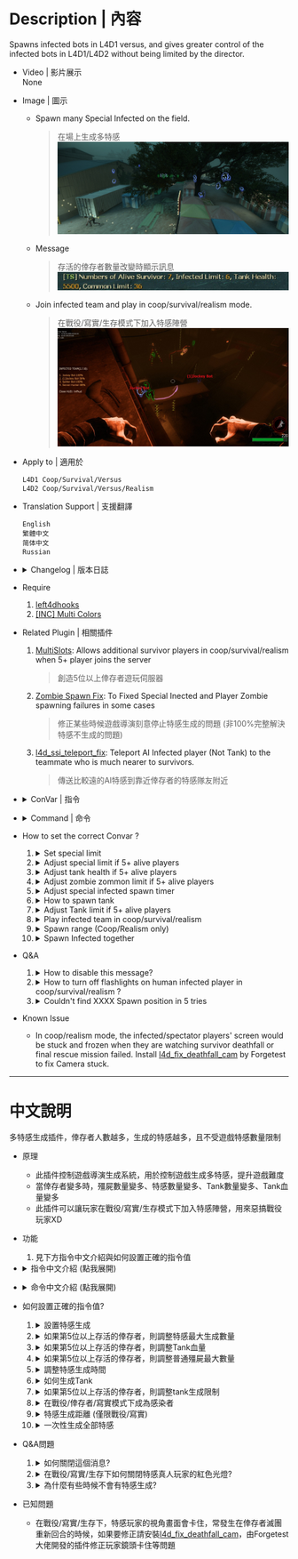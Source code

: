 # Description | 內容
Spawns infected bots in L4D1 versus, and gives greater control of the infected bots in L4D1/L4D2 without being limited by the director.

* Video | 影片展示
<br>None

* Image | 圖示
	* Spawn many Special Infected on the field.
		> 在場上生成多特感
		<br/>![l4dinfectedbots_1](image/l4dinfectedbots_1.jpg)
	* Message
		> 存活的倖存者數量改變時顯示訊息
		<br/>![l4dinfectedbots_2](image/l4dinfectedbots_2.jpg)
	* Join infected team and play in coop/survival/realism mode.
		> 在戰役/寫實/生存模式下加入特感陣營
		<br/>![l4dinfectedbots_3](image/l4dinfectedbots_3.jpg)

* Apply to | 適用於
	```
	L4D1 Coop/Survival/Versus
	L4D2 Coop/Survival/Versus/Realism
	```

* Translation Support | 支援翻譯
	```
	English
	繁體中文
	简体中文
	Russian
	```

* <details><summary>Changelog | 版本日誌</summary>

	```php
	//mi123645 @ 2009-2011
	//HarryPotter @ 2019-2023
	```
	* v2.7.8 (2023-2-20)
		* [AlliedModder Post](https://forums.alliedmods.net/showpost.php?p=2699220&postcount=1369)
		* ProdigySim's method for indirectly getting signatures added, created the whole code for indirectly getting signatures so the plugin can now withstand most updates to L4D2! (Thanks to [Shadowysn](https://forums.alliedmods.net/showthread.php?t=320849) and [ProdigySim](https://github.com/ProdigySim/DirectInfectedSpawn)
		* L4D1 Signature update. Credit to [Psykotikism](https://github.com/Psykotikism/L4D1-2_Signatures).
		* Remake Code
		* Add translation support.
		* Update L4D2 "The Last Stand" gamedata, credit to [Lux](https://forums.alliedmods.net/showthread.php?p=2714236), [Shadowysn](https://forums.alliedmods.net/showthread.php?t=320849) and [Machine](https://forums.alliedmods.net/member.php?u=74752)
		* Spawn infected without being limited by the director.
		* Join infected team in coop/survival/realism mode.
		* Light up SI ladders in coop/realism/survival. mode for human infected players. (l4d2 only, didn't work if you host a listen server)
		* Add convars to turn off this plugin.
		* Fixed Hunter Tank Bug in l4d1 coop mode when tank is playable.
		* If you want to fix Camera stuck in coop/versus/realism, install [this plugin by Forgetest](https://github.com/Target5150/MoYu_Server_Stupid_Plugins/tree/master/The%20Last%20Stand/l4d_fix_deathfall_cam)
		* Fixed Music Bugs when switching to infected team in coop/realism/survival.

	* v1.0.0
		* [Original Plugin By mi123645](https://forums.alliedmods.net/showthread.php?t=99746)
</details>

* Require
	1. [left4dhooks](https://forums.alliedmods.net/showthread.php?t=321696)
	2. [[INC] Multi Colors](https://github.com/fbef0102/L4D1_2-Plugins/releases/tag/Multi-Colors)

* Related Plugin | 相關插件
	1. [MultiSlots](https://github.com/fbef0102/L4D1_2-Plugins/tree/master/l4dmultislots): Allows additional survivor players in coop/survival/realism when 5+ player joins the server
		> 創造5位以上倖存者遊玩伺服器
	2. [Zombie Spawn Fix](https://forums.alliedmods.net/showthread.php?t=333351): To Fixed Special Inected and Player Zombie spawning failures in some cases
		> 修正某些時候遊戲導演刻意停止特感生成的問題 (非100%完整解決特感不生成的問題)
	3. [l4d_ssi_teleport_fix](https://github.com/fbef0102/Game-Private_Plugin/tree/main/Plugin_%E6%8F%92%E4%BB%B6/Special_Infected_%E7%89%B9%E6%84%9F/l4d_ssi_teleport_fix): Teleport AI Infected player (Not Tank) to the teammate who is much nearer to survivors.
		> 傳送比較遠的AI特感到靠近倖存者的特感隊友附近

* <details><summary>ConVar | 指令</summary>

	* cfg/sourcemod/l4dinfectedbots.cfg
		```php
		// If server has more than 4+ alive players, increase the certain value to 'l4d_infectedbots_default_commonlimit' each 'l4d_infectedbots_add_commonlimit_scale' players joins
		l4d_infectedbots_add_commonlimit "2"

		// If server has more than 4+ alive players, zombie common limit = 'default_commonlimit' + [(alive players - 4) ÷ 'add_commonlimit_scale' × 'add_commonlimit'].
		l4d_infectedbots_add_commonlimit_scale "1"

		// If server has more than 4+ alive players, increase the certain value to 'l4d_infectedbots_max_specials' each 'l4d_infectedbots_add_specials_scale' players joins
		l4d_infectedbots_add_specials "2"

		// If server has more than 4+ alive players, how many special infected = 'max_specials' + [(alive players - 4) ÷ 'add_specials_scale' × 'add_specials'].
		l4d_infectedbots_add_specials_scale "2"

		// If server has more than 4+ alive players, increase the certain value to 'l4d_infectedbots_default_tankhealth' each 'l4d_infectedbots_add_tankhealth_scale' players joins
		l4d_infectedbots_add_tankhealth "500"

		// If server has more than 4+ alive players, how many Tank Health = 'default_tankhealth' + [(alive players - 4) ÷ 'add_tankhealth_scale' × 'add_tankhealth'].
		l4d_infectedbots_add_tankhealth_scale "1"

		// If server has more than 4+ alive players, increase the certain value to 'l4d_infectedbots_tank_limit' each 'l4d_infectedbots_add_tanklimit_scale' players joins
		l4d_infectedbots_add_tanklimit "1"

		// If server has more than 4+ alive players, how many tanks on the field = 'tank_limit' + [(alive players - 4) ÷ 'add_tanklimit_scale' × 'add_tanklimit'].
		l4d_infectedbots_add_tanklimit_scale "3"

		// If 1, adjust and overrides zombie common limit by this plugin.
		l4d_infectedbots_adjust_commonlimit_enable "1"

		// Reduce certain value to maximum spawn timer based per alive player
		l4d_infectedbots_adjust_reduced_spawn_times_on_player "1"

		// If 1, The plugin will adjust spawn timers depending on the gamemode
		l4d_infectedbots_adjust_spawn_times "1"

		// If 1, adjust and overrides tank health by this plugin.
		l4d_infectedbots_adjust_tankhealth_enable "1"

		// 0=Plugin off, 1=Plugin on.
		l4d_infectedbots_allow "1"

		// If 1, announce current plugin status when the number of alive survivors changes.
		l4d_infectedbots_announcement_enable "1"

		// Sets the limit for boomers spawned by the plugin
		l4d_infectedbots_boomer_limit "2"

		// Sets the limit for chargers spawned by the plugin
		l4d_infectedbots_charger_limit "2"

		// If 1, players can join the infected team in coop/survival/realism (!ji in chat to join infected, !js to join survivors)
		l4d_infectedbots_coop_versus "1"

		// If 1, clients will be announced to on how to join the infected team
		l4d_infectedbots_coop_versus_announce "1"

		// If 1, human infected player will spawn as ghost state in coop/survival/realism.
		l4d_infectedbots_coop_versus_human_ghost_enable "1"

		// If 1, attaches red flash light to human infected player in coop/survival/realism. (Make it clear which infected bot is controlled by player)
		l4d_infectedbots_coop_versus_human_light "1"

		// Sets the limit for the amount of humans that can join the infected team in coop/survival/realism
		l4d_infectedbots_coop_versus_human_limit "2"

		//  Players with these flags have access to join infected team in coop/survival/realism. (Empty = Everyone, -1: Nobody)
		l4d_infectedbots_coop_versus_join_access "z"

		// If 1, tank will always be controlled by human player in coop/survival/realism.
		l4d_infectedbots_coop_versus_tank_playable "0"

		// If 1, bots will only spawn when all other bot spawn timers are at zero.
		l4d_infectedbots_coordination "0"

		// Sets Default zombie common limit.
		l4d_infectedbots_default_commonlimit "30"

		// Sets Default Health for Tank, Tank hp is affected by gamemode and difficulty (Example, Set Tank health 4000hp, but in Easy: 3000, Normal: 4000, Versus: 6000, Advanced/Expert: 8000)
		l4d_infectedbots_default_tankhealth "4000"

		// Sets the limit for hunters spawned by the plugin
		l4d_infectedbots_hunter_limit "2"

		// Toggle whether Infected HUD announces itself to clients.
		l4d_infectedbots_infhud_announce "1"

		// Toggle whether Infected HUD is active or not.
		l4d_infectedbots_infhud_enable "1"

		// The spawn timer in seconds used when infected bots are spawned for the first time in a map
		l4d_infectedbots_initial_spawn_timer "10"

		// Sets the limit for jockeys spawned by the plugin
		l4d_infectedbots_jockey_limit "2"

		// Amount of seconds before a special infected bot is kicked
		l4d_infectedbots_lifespan "30"

		// Defines how many special infected can be on the map on all gamemodes(does not count witch on all gamemodes, count tank in all gamemode)
		l4d_infectedbots_max_specials "2"

		// Turn on the plugin in these game modes, separate by commas (no spaces). (Empty = all).
		l4d_infectedbots_modes ""

		// Turn off the plugin in these game modes, separate by commas (no spaces). (Empty = none).
		l4d_infectedbots_modes_off ""

		// Turn on the plugin in these game modes. 0=All, 1=Coop/Realism, 2=Survival, 4=Versus, 8=Scavenge. Add numbers together.
		l4d_infectedbots_modes_tog "0"

		// If 1, spawn special infected before survivors leave starting safe room area.
		l4d_infectedbots_safe_spawn "0"

		// Disable sm_zs in these gamemode (0: None, 1: coop/realism, 2: versus/scavenge, 4: survival, add numbers together)
		l4d_infectedbots_sm_zs_disable_gamemode "6"

		// Sets the limit for smokers spawned by the plugin
		l4d_infectedbots_smoker_limit "2"

		// If 1, infected bots can spawn on the same game frame (careful, this could cause sever laggy)
		l4d_infectedbots_spawn_on_same_frame "0"

		// The minimum of spawn range for infected. (default: 550, coop/realism only)
		// This cvar will also affect common zombie spawn range and ghost infected player spawn range
		l4d_infectedbots_spawn_range_min "350"

		// Sets the max spawn time for special infected spawned by the plugin in seconds.
		l4d_infectedbots_spawn_time_max "60"

		// Sets the minimum spawn time for special infected spawned by the plugin in seconds.
		l4d_infectedbots_spawn_time_min "40"

		// Where to spawn infected? 0=Near the first ahead survivor. 1=Near the random survivor
		l4d_infectedbots_spawn_where_method "0"

		// If 1, Plugin will disable spawning infected bot when a tank is on the field.
		l4d_infectedbots_spawns_disabled_tank "0"

		// Sets the limit for spitters spawned by the plugin
		l4d_infectedbots_spitter_limit "2"

		// Sets the limit for tanks spawned by the plugin (does not affect director tanks)
		l4d_infectedbots_tank_limit "1"

		// If 1, still spawn tank in final stage rescue (does not affect director tanks)
		l4d_infectedbots_tank_spawn_final "1"

		// When each time spawn S.I., how much percent of chance to spawn tank
		l4d_infectedbots_tank_spawn_probability "5"

		// If 1, The plugin will force all players to the infected side against the survivor AI for every round and map in versus/scavenge
		l4d_infectedbots_versus_coop "0"

		// Amount of seconds before a witch is kicked. (only remove witches spawned by this plugin)
		l4d_infectedbots_witch_lifespan "200"

		// Sets the limit for witches spawned by the plugin (does not affect director witches)
		l4d_infectedbots_witch_max_limit "6"

		// If 1, still spawn witch in final stage rescue
		l4d_infectedbots_witch_spawn_final "0"

		// Sets the max spawn time for witch spawned by the plugin in seconds.
		l4d_infectedbots_witch_spawn_time_max "120.0"

		// Sets the mix spawn time for witch spawned by the plugin in seconds.
		l4d_infectedbots_witch_spawn_time_min "90.0"
		```
</details>

* <details><summary>Command | 命令</summary>
	
	* **(Coop/Realism/Survival only) Join Infected**
		```php
		sm_ji
		```

	* **(Coop/Realism/Survival only) Join Survivors**
		```php
		sm_js
		```

	* **(Infected only) Toggle HUD on/off for themselves**
		```php
		sm_infhud
		```

	* **(Infected only) suicide infected player himself (If infected get stuck or something)**
		```php
		sm_zs
		```

	* **Control special zombies spawn timer (Adm Required: ADMFLAG_SLAY)**
		```php
		sm_timer
		```

	* **Control max special zombies limit (Adm Required: ADMFLAG_SLAY)**
		```php
		sm_zlimit
		```
</details>

* How to set the correct Convar ?
	1. <details><summary>Set special limit</summary>

		```php
		l4d_infectedbots_charger_limit
		l4d_infectedbots_boomer_limit 
		l4d_infectedbots_hunter_limit
		l4d_infectedbots_jockey_limit
		l4d_infectedbots_smoker_limit
		l4d_infectedbots_spitter_limit
		l4d_infectedbots_tank_limit
		```

		These 7 values combined together must equal or exceed ```l4d_infectedbots_max_specials```
		* For example
			```php
			// Good
			l4d_infectedbots_charger_limit 1
			l4d_infectedbots_boomer_limit 1
			l4d_infectedbots_hunter_limit 1
			l4d_infectedbots_jockey_limit 1
			l4d_infectedbots_smoker_limit 1
			l4d_infectedbots_spitter_limit 1
			l4d_infectedbots_tank_limit  0
			l4d_infectedbots_max_specials 6 
			```

			```php
			// Also Good
			l4d_infectedbots_charger_limit 1
			l4d_infectedbots_boomer_limit 2
			l4d_infectedbots_hunter_limit 3
			l4d_infectedbots_jockey_limit 2
			l4d_infectedbots_smoker_limit 2
			l4d_infectedbots_spitter_limit 2
			l4d_infectedbots_tank_limit  1
			l4d_infectedbots_max_specials 10 
			```

			```php
			// Bad
			l4d_infectedbots_charger_limit 0
			l4d_infectedbots_boomer_limit 1
			l4d_infectedbots_hunter_limit 2
			l4d_infectedbots_jockey_limit 0
			l4d_infectedbots_smoker_limit 1
			l4d_infectedbots_spitter_limit 0
			l4d_infectedbots_tank_limit  0
			l4d_infectedbots_max_specials 9 
			```

		> __Note__ Note that it does not counts witch in all gamemode, but it counts tank in all gamemode.
	</details>

	2. <details><summary>Adjust special limit if 5+ alive players</summary>

		* This means that if server has 5+ alive survivors, each 3 players join, max specials limit plus 2.
		<br/>So if there are 10 **ALIVE** survivors, specials limit: 4+2+2 = 8
			```php
			l4d_infectedbots_max_specials "4"
			l4d_infectedbots_add_specials "2"
			l4d_infectedbots_add_specials_scale "3"
			```

		* If you don't want to adjust specials limit, set
			```php
			l4d_infectedbots_add_specials "0"
			```
	</details>

	3. <details><summary>Adjust tank health if 5+ alive players</summary>

		* This means that if server has 5+ alive survivors, each 3 players join, tank health increase 1200hp.
		<br/>So if there are 10 **ALIVE** survivors, tank health: 4000+1200+1200 = 6400hp
			```php
			l4d_infectedbots_adjust_tankhealth_enable "1"
			l4d_infectedbots_default_tankhealth "4000"
			l4d_infectedbots_add_tankhealth "1200"
			l4d_infectedbots_add_tankhealth_scale "3"
			```

		* To close this feature, do not want to overrides tank HP by this plugin, set 
			```php
			l4d_infectedbots_adjust_tankhealth_enable "0"
			```
	</details>

	4. <details><summary>Adjust zombie zommon limit if 5+ alive players</summary>

		* This means that if server has 5+ alive survivors, each 1 players join, zommon limit increase 2.
		<br/>So if there are 10 **ALIVE** survivors, common limit: 30+2+2+2+2+2+2 = 42
			```php
			l4d_infectedbots_adjust_commonlimit_enable "1"
			l4d_infectedbots_default_commonlimit "30"
			l4d_infectedbots_add_commonlimit_scale "1"
			l4d_infectedbots_add_commonlimit "2"
			```

		* To close this feature, do not want to overrides zombie common limit by this plugin, set
			```php
			l4d_infectedbots_adjust_commonlimit_enable "0"
			```
	</details>

	5. <details><summary>Adjust special infected spawn timer</summary>

		* Reduce certain value to spawn timer based per alive player.
		<br/>If there are 5 **ALIVE** survivors in game, special infected spawn timer [max: 60-(5*2) = 50, min: 30-(5*2) = 20]
			```php
			l4d_infectedbots_spawn_time_max "60"
			l4d_infectedbots_spawn_time_min "30"
			l4d_infectedbots_adjust_spawn_times "1"
			l4d_infectedbots_adjust_reduced_spawn_times_on_player "2"
			```

		* To close this feature, do not want to overrides zombie common limit by this plugin, set
			```php
			l4d_infectedbots_adjust_spawn_times "0"
			```
	</details>

	6. <details><summary>How to spawn tank</summary>

		* This means that each time 5% chance to spawn tank instead of infected bot. 
		<br/>Note that if tank limit is reached or is 0, still don't spawn tank (does not affect director tanks)
			```php
			l4d_infectedbots_tank_limit "2"
			l4d_infectedbots_tank_spawn_probability "5"
			```

		* Do not Spawn tank in final stage rescue (does not affect director tanks)
			```php
			l4d_infectedbots_tank_spawn_final "0"
			```
	</details>

	7. <details><summary>Adjust Tank limit if 5+ alive players</summary>

		* This means that if server has 5+ alive survivors, each 5 players join, Tank limit plus 1
		<br/>So if there are 10 alive survivors, tank limit: 2+1 = 3 (Does not affect director tanks)
			```php
			l4d_infectedbots_tank_limit "2"
			l4d_infectedbots_add_tanklimit "1"
			l4d_infectedbots_add_tanklimit_scale "5"
			```

		* If you don't want to adjust tank limit, set
			```php
			l4d_infectedbots_add_tanklimit "0"
			```
	</details>

	8. <details><summary>Play infected team in coop/survival/realism</summary>

		* Only players with "z" access can join the infected team, and there are only 2 infected team slots for real player
			```php
			l4d_infectedbots_coop_versus "1"
			l4d_infectedbots_coop_versus_join_access "z"
			l4d_infectedbots_coop_versus_human_limit "2"
			```

		* If you want everyone can join infected, then set
			```php
			l4d_infectedbots_coop_versus_join_access ""
			```

		* Human infected player will spawn as ghost state in coop/survival/realism.
			```php
			l4d_infectedbots_coop_versus_human_ghost_enable "1" 
			```	

		* AI Tank always be playable by real infected player.
			```php
			l4d_infectedbots_coop_versus_tank_playable "1" 
			```	
	</details>

	9. <details><summary>Spawn range (Coop/Realism only)</summary>

		* Must be careful to adjust, these convars will also affect common zombie spawn range and human ghost infected spawn range.
			```php
			l4d_infectedbots_spawn_range_min "350"
			```

		* Make infected player spawn near very close by survivors for better gaming experience
			```php
			l4d_infectedbots_spawn_range_min "0" 
			```
	</details>

	10. <details><summary>Spawn Infected together</summary>

		* Bots will only spawn when all other bot spawn timers are at zero, and then spawn together.
			```php
			l4d_infectedbots_coordination "1" 
			```

		* Plugin will disable spawning infected bot when a tank is on the field.
			```php
			l4d_infectedbots_spawns_disabled_tank "1" 
			```
	</details>

* Q&A
	1. <details><summary>How to disable this message?</summary>

		![l4dinfectedbots_2](image/l4dinfectedbots_2.jpg)
		```php
		l4d_infectedbots_announcement_enable "0" 
		```
	</details>

	2. <details><summary>How to turn off flashlights on human infected player in coop/survival/realism ?</summary>

		![image](https://user-images.githubusercontent.com/12229810/209463883-ecf76a44-0da1-4044-81d4-68933d1c09d6.png)
		```php
		l4d_infectedbots_coop_versus_human_light "0" 
		```
	</details>

	3. <details><summary>Couldn't find XXXX Spawn position in 5 tries</summary>

		Special Infected can't spawn sometimes, and server console spamming message
		<br/><img width="406" alt="image" src="https://user-images.githubusercontent.com/12229810/209465301-a816bd24-44d7-4e48-93ac-872857115631.png">
		* Reason: It means that the game can not find a position to spawn speical infected, usually happen when director stops spawning speical infected (C1m4 before evelator) or NAV problem (can't find any valid nav area to spawn infected near survivors)

		* I can't do anything about the nav pathfinding, only Valve or map authors can handle nav problem.
		* Recommand to install [Zombie Spawn Fix](https://forums.alliedmods.net/showthread.php?t=333351)
	</details>

* Known Issue
	* In coop/realism mode, the infected/spectator players' screen would be stuck and frozen when they are watching survivor deathfall or final rescue mission failed. Install [l4d_fix_deathfall_cam](https://github.com/Target5150/MoYu_Server_Stupid_Plugins/tree/master/The%20Last%20Stand/l4d_fix_deathfall_cam) by Forgetest to fix Camera stuck.

- - - -
# 中文說明
多特感生成插件，倖存者人數越多，生成的特感越多，且不受遊戲特感數量限制

* 原理
	* 此插件控制遊戲導演生成系統，用於控制遊戲生成多特感，提升遊戲難度
	* 當倖存者變多時，殭屍數量變多、特感數量變多、Tank數量變多、Tank血量變多
	* 此插件可以讓玩家在戰役/寫實/生存模式下加入特感陣營，用來惡搞戰役玩家XD

* 功能
	1. 見下方指令中文介紹與如何設置正確的指令值

* <details><summary>指令中文介紹 (點我展開)</summary>

	* cfg/sourcemod/l4dmultislots.cfg
		```php
		// 存活的倖存者數量超過4個時，每加入一個'l4d_infectedbots_default_commonlimit'的玩家，就增加一定的值到'l4d_infectedbots_add_commonlimit_scale'
		l4d_infectedbots_add_commonlimit "2"

		// 存活的倖存者數量超過4個時, 最大普通殭屍數量上限 = default_commonlimit + [(存活的倖存者數量-4) ÷ 'add_commonlimit_scale'] × 'add_commonlimit'
		l4d_infectedbots_add_commonlimit_scale "1"

		// 存活的倖存者數量超過4個時，每加入一個'l4d_infectedbots_max_specials'的玩家，就增加一定的值到'l4d_infectedbots_add_specials_scale'
		l4d_infectedbots_add_specials "2"

		// 存活的倖存者數量超過4個時，最大特感數量上限 = max_specials + [(存活的倖存者數量-4) ÷ 'add_specials_scale'] × 'add_specials'
		l4d_infectedbots_add_specials_scale "2"

		// 存活的倖存者數量超過4個時，每加入一個'l4d_infectedbots_default_tankhealth'的玩家，就增加一定的數值到'l4d_infectedbots_add_tankhealth_scale'
		l4d_infectedbots_add_tankhealth "500"

		// 存活的倖存者數量超過4個時，Tank血量上限 = max_specials + [(存活的倖存者數量-4) ÷ 'add_specials_scale'] × 'add_specials']
		l4d_infectedbots_add_tankhealth_scale "1"

		// 存活的倖存者數量超過4個時，每加入一個'l4d_infectedbots_tank_limit'的玩家，就增加一定的值給'l4d_infectedbots_add_tanklimit_scale'
		l4d_infectedbots_add_tanklimit "1"

		// 存活的倖存者數量超過4個時，Tank數量上限 = tank_limit + [(存活的倖存者數量-4) ÷ 'add_tanklimit_scale'] × 'add_tanklimit'
		l4d_infectedbots_add_tanklimit_scale "3"

		// 如果爲1，則啓用根據存活的倖存者數量調整殭屍數量
		l4d_infectedbots_adjust_commonlimit_enable "1"

		// 每增加一位倖存者，則減少(存活的倖存者數量-l4d_infectedbots_adjust_reduced_spawn_times_on_player)復活時間（初始4位倖存者也算在內）
		l4d_infectedbots_adjust_reduced_spawn_times_on_player "1"

		// 如果爲1，則根據倖存者數量調整特感復活時間
		l4d_infectedbots_adjust_spawn_times "1"

		// 如果爲1，則根據倖存者數量修改Tank血量上限
		l4d_infectedbots_adjust_tankhealth_enable "1"

		// 0=關閉插件, 1=開啓插件
		l4d_infectedbots_allow "1"

		// 如果爲1，則當存活的倖存者數量發生變化時宣布插件狀態
		l4d_infectedbots_announcement_enable "1"

		// 插件可生成boomer的最大數量
		l4d_infectedbots_boomer_limit "2"

		// 插件可生成charger的最大數量
		l4d_infectedbots_charger_limit "2"

		// 如果爲1，則玩家可以在戰役/寫實/生存模式中加入感染者(!ji加入感染者 !js加入倖存者)"
		l4d_infectedbots_coop_versus "1"

		// 如果爲1，則通知玩家如何加入到倖存者和感染者
		l4d_infectedbots_coop_versus_announce "1"

		// 如果爲1，則在戰役/寫實/生存模式中，感染者玩家將以靈魂狀態復活
		l4d_infectedbots_coop_versus_human_ghost_enable "1"

		// 如果爲1，則感染者玩家將發出紅色的光
		l4d_infectedbots_coop_versus_human_light "1"

		// 在戰役/倖存者/清道夫中設置通過插件加入到感染者的玩家數量
		l4d_infectedbots_coop_versus_human_limit "2"

		// 有什麽權限的玩家在戰役/寫實/生存模式中可以加入到感染者 (無內容 = 所有人, -1: 無法加入)
		l4d_infectedbots_coop_versus_join_access "z"

		// 如果爲1，玩家可以在戰役/寫實/生存模式中接管Tank
		l4d_infectedbots_coop_versus_tank_playable "0"

		// 如果爲1，則感染者需要等待其他感染者准備好才能一起被插件生成攻擊倖存者
		l4d_infectedbots_coordination "0"

		// 當倖存者數量不超過5人的殭屍數量
		l4d_infectedbots_default_commonlimit "30"

		// 設置Tank默認血量上限, Tank血量上限受到遊戲難度或模式影響 （若Tank血量上限設置爲4000，則簡單難度3000血，普通難度4000血，對抗類型模式6000血，高級/專家難度血量8000血）
		l4d_infectedbots_default_tankhealth "4000"

		// 插件可生成hunter的最大數量
		l4d_infectedbots_hunter_limit "2"

		// 是否提示感染者玩家如何開啓HUD
		l4d_infectedbots_infhud_announce "1"

		// 感染者玩家是否開啓HUD
		l4d_infectedbots_infhud_enable "1"

		// 在地圖第一關離開安全區後多長時間開始刷特
		l4d_infectedbots_initial_spawn_timer "10"

		// 插件可生成jockey的最大數量
		l4d_infectedbots_jockey_limit "2"

		// AI特感生成多少秒後踢出（AI防卡）
		l4d_infectedbots_lifespan "30"

		// 當倖存者數量低于4個及以下時可生成的最大特感數量（必須讓7個特感數量{不包括witch}上限的值加起來超過這個值
		l4d_infectedbots_max_specials "2"

		// 在這些模式中啓用插件，逗號隔開不需要空格（全空=全模式啓用插件）
		l4d_infectedbots_modes ""

		// 在這些模式中關閉插件，逗號隔開不需要空格（全空=無）
		l4d_infectedbots_modes_off ""

		// 在這些模式中啓用插件. 0=全模式, 1=戰役/寫實, 2=倖存者, 4=對抗, 8=清道夫 多個模式的數字加到一起
		l4d_infectedbots_modes_tog "0"

		// 如果爲1，即使倖存者尚未離開安全區域，遊戲依然能生成特感
		l4d_infectedbots_safe_spawn "0"

		// 在哪些遊戲模式中禁止感染者玩家使用sm_zs (0: 無, 1: 戰役/寫實, 2: 對抗/清道夫, 4: 倖存者, 多個模式添加數字輸出)
		l4d_infectedbots_sm_zs_disable_gamemode "6"

		// 插件可生成smoker的最大數量
		l4d_infectedbots_smoker_limit "2"

		// 允許特感在同一個時間點復活沒有誤差 (小心啟動，會影響伺服器卡頓)
		l4d_infectedbots_spawn_on_same_frame 0

		// 特感生成的最小距離 (默認: 550, 僅戰役/寫實)
		// 這個cvar也會影響普通殭屍的生成範圍和靈魂狀態下感染者玩家的復活距離
		l4d_infectedbots_spawn_range_min "350"

		// 設置插件生成的特感最大時間(秒)
		l4d_infectedbots_spawn_time_max "60"

		// 設置插件生成的特感最小時間(秒)
		l4d_infectedbots_spawn_time_min "40"

		// 從哪裡尋找位置復活特感? (0=最前方倖存者附近, 1=隨機的倖存者附近)
		l4d_infectedbots_spawn_where_method "0"

		// 如果爲1，則當Tank存活時禁止特感復活
		l4d_infectedbots_spawns_disabled_tank "0"

		// 插件可生成spitter的最大數量
		l4d_infectedbots_spitter_limit "2"

		// 插件可生成tank的最大數量 （不影響劇情tank）
		l4d_infectedbots_tank_limit "1"

		// 如果爲1，則最後一關救援中插件不會生成Tank（不影響劇情生成的Tank）
		l4d_infectedbots_tank_spawn_final "1"

		// 每次生成一個特感的時候多少概率會變成tank
		l4d_infectedbots_tank_spawn_probability "5"

		// 如果爲1，則在對抗/清道夫模式中，強迫所有玩家加入到感染者
		l4d_infectedbots_versus_coop "0"

		// witch生成多少秒才會踢出（不影響劇情生成的witch）
		l4d_infectedbots_witch_lifespan "200"

		// 插件可生成witch的最大數量 （不影響劇情生成的witch）
		l4d_infectedbots_witch_max_limit "6"

		// 如果爲1，則救援開始時會生成witch
		l4d_infectedbots_witch_spawn_final "0"

		// 插件生成witch的最大時間(秒)
		l4d_infectedbots_witch_spawn_time_max "120.0"

		// 插件生成witch的最小時間(秒)
		l4d_infectedbots_witch_spawn_time_min "90.0"
		```
</details>

* <details><summary>命令中文介紹 (點我展開)</summary>
	
	* **(僅限戰役/寫實/倖存者) 加入到感染者陣營**
		```php
		sm_ji
		```

	* **(僅限戰役/寫實/倖存者) 加入到倖存者陣營**
		```php
		sm_js
		```

	* **(僅限感染者玩家) 開關感染者HUD**
		```php
		sm_infhud
		```

	* **(僅限感染者玩家) 感染者玩家自殺 (讓感染者卡住時可以死亡)**
		```php
		sm_zs
		```

	* **設置特感的生成時間 (權限: ADMFLAG_SLAY)**
		```php
		sm_timer
		```

	* **設置場上特感的數量上限 (權限: ADMFLAG_SLAY)**
		```php
		sm_zlimit
		```
</details>

* 如何設置正確的指令值?
	1. <details><summary>設置特感生成</summary>

		```php
		l4d_infectedbots_charger_limit
		l4d_infectedbots_boomer_limit 
		l4d_infectedbots_hunter_limit
		l4d_infectedbots_jockey_limit
		l4d_infectedbots_smoker_limit
		l4d_infectedbots_spitter_limit
		l4d_infectedbots_tank_limit
		```

		這7個cvar值加在一起必須等於或超過 ```l4d_infectedbots_max_specials```
		* For example
			```php
			// 好的
			l4d_infectedbots_charger_limit 1
			l4d_infectedbots_boomer_limit 1
			l4d_infectedbots_hunter_limit 1
			l4d_infectedbots_jockey_limit 1
			l4d_infectedbots_smoker_limit 1
			l4d_infectedbots_spitter_limit 1
			l4d_infectedbots_tank_limit  0
			l4d_infectedbots_max_specials 6 
			```

			```php
			// 好的
			l4d_infectedbots_charger_limit 1
			l4d_infectedbots_boomer_limit 2
			l4d_infectedbots_hunter_limit 3
			l4d_infectedbots_jockey_limit 2
			l4d_infectedbots_smoker_limit 2
			l4d_infectedbots_spitter_limit 2
			l4d_infectedbots_tank_limit  1
			l4d_infectedbots_max_specials 10 
			```

			```php
			// 爛，沒設置好
			l4d_infectedbots_charger_limit 0
			l4d_infectedbots_boomer_limit 1
			l4d_infectedbots_hunter_limit 2
			l4d_infectedbots_jockey_limit 0
			l4d_infectedbots_smoker_limit 1
			l4d_infectedbots_spitter_limit 0
			l4d_infectedbots_tank_limit  0
			l4d_infectedbots_max_specials 9 
			```

		> __Note__ 請注意，插件在所有遊戲模式中都不會計算witch的數量，但在所有遊戲模式中都會計算tank的數量
	</details>

	2. <details><summary>如果第5位以上存活的倖存者，則調整特感最大生成數量</summary>

		* 例如: 如果第5位以上存活的倖存者，每3個玩家加入，最大的特殊限制加2
		<br/>因此，如果有10個存活的倖存者，則特感最大生成數量爲：4+2+2=8
			```php
			l4d_infectedbots_max_specials "4"
			l4d_infectedbots_add_specials "2"
			l4d_infectedbots_add_specials_scale "3"
			```

		* 如果不想改變特感生成數量，可以設置
			```php
			l4d_infectedbots_add_specials "0"
			```
	</details>

	3. <details><summary>如果第5位以上存活的倖存者，則調整Tank血量</summary>

		* 例如: 有第5位以上存活的倖存者，每3個玩家加入，Tank的血量就會增加1200
		<br/>因此，如果有10個存活的倖存者，Tank血量爲：4000+1200+1200=6400hp
			```php
			l4d_infectedbots_adjust_tankhealth_enable "1"
			l4d_infectedbots_default_tankhealth "4000"
			l4d_infectedbots_add_tankhealth "1200"
			l4d_infectedbots_add_tankhealth_scale "3"
			```

		* 如果想關閉這個功能，不想讓這個插件改變Tank血量，請設置
			```php
			l4d_infectedbots_adjust_tankhealth_enable "0"
			```
	</details>

	4. <details><summary>如果第5位以上存活的倖存者，則調整普通殭屍最大數量</summary>

		* 例如：有第5位以上存活的倖存者，每一個玩家加入, 普通殭屍最大數量將會增加2個
		<br/>因此，如果有10個存活的倖存者，普通殭屍數量爲: 30+2+2+2+2+2+2 = 42
			```php
			l4d_infectedbots_adjust_commonlimit_enable "1"
			l4d_infectedbots_default_commonlimit "30"
			l4d_infectedbots_add_commonlimit_scale "1"
			l4d_infectedbots_add_commonlimit "2"
			```

		* 如果想關閉這個功能，不想讓這個插件改變殭屍最大數量，請設置
			```php
			l4d_infectedbots_adjust_commonlimit_enable "0"
			```
	</details>

	5. <details><summary>調整特感生成時間</summary>

		* 根據每個存活的倖存者，減少一定數值的特感生成時間
		<br/>如果有5個存活的倖存者，則特感生成時間爲：[最長時間: 60-(5*2) = 50, 最短時間: 30-(5*2) = 20]
			```php
			l4d_infectedbots_spawn_time_max "60"
			l4d_infectedbots_spawn_time_min "30"
			l4d_infectedbots_adjust_spawn_times "1"
			l4d_infectedbots_adjust_reduced_spawn_times_on_player "2"
			```

		* 如果想關閉這個功能，請設置 
			```php
			l4d_infectedbots_adjust_spawn_times "0"
			```
	</details>

	6. <details><summary>如何生成Tank</summary>

		* 每次生成特感都有5%的幾率生成tank
		<br/>請注意，如果達到了Tank數量上限或生成tank的概率爲0%，仍然不會産生Tank (不影響遊戲生成的Tank)
			```php
			l4d_infectedbots_tank_limit "2"
			l4d_infectedbots_tank_spawn_probability "5"
			```

		* 如果想在最後救援時不生成tank(不影響遊戲生成的Tank)，請設置
			```php
			l4d_infectedbots_tank_spawn_final "0"
			```
	</details>

	7. <details><summary>如果第5位以上存活的倖存者，則調整tank生成限制</summary>

		* 這意味著如果有第5位以上存活的倖存者，每5個玩家加入，tank可生成上限數量加1
		<br/>因此，如果有10個存活的倖存者，tank可生成上限數量爲: 2+1=3 (不影響遊戲生成的Tank)
			```php
			l4d_infectedbots_tank_limit "2"
			l4d_infectedbots_add_tanklimit "1"
			l4d_infectedbots_add_tanklimit_scale "5"
			```

		* 如果想關閉這個功能，請設置 
			```php
			l4d_infectedbots_add_tanklimit "0"
			```
	</details>

	8. <details><summary>在戰役/倖存者/寫實模式下成為感染者</summary>

		* 例如：只有擁有 "z "權限的玩家才能加入感染者陣營，且感染者只能有2個名額。
			```php
			l4d_infectedbots_coop_versus "1"
			l4d_infectedbots_coop_versus_join_access "z"
			l4d_infectedbots_coop_versus_human_limit "2"
			```

		* 如果想所有玩家可以加入感染者陣營，請設置
			```php
			l4d_infectedbots_coop_versus_join_access ""
			```

		* 在戰役/倖存者/寫實中，感染者玩家將以靈魂狀態下復活
			```php
			l4d_infectedbots_coop_versus_human_ghost_enable "1" 
			```	

		* 感染者玩家可以接管在場上的tank:
			```php
			l4d_infectedbots_coop_versus_tank_playable "1" 
			```	
	</details>

	9. <details><summary>特感生成距離 (僅限戰役/寫實)</summary>

		* 請注意！這個數字也會影響普通殭屍的生成範圍和靈魂狀態下感染者玩家的復活範圍。
			```php
			l4d_infectedbots_spawn_range_min "350"
			```

		* 讓特感可以在非常接近幸存者的地方復活，以獲得更好的遊戲體驗。
			```php
			l4d_infectedbots_spawn_range_min "0" 
			```
	</details>

	10. <details><summary>一次性生成全部特感</summary>

		* 只有當所有AI特感的復活時間爲零時，才會生成特感，然後一起生成。
			```php
			l4d_infectedbots_coordination "1" 
			```

		* 當場上有存活的tank時停止生成AI特感。
			```php
			l4d_infectedbots_spawns_disabled_tank "1" 
			```
	</details>

* Q&A問題
	1. <details><summary>如何關閉這個消息?</summary>

		![Message](https://user-images.githubusercontent.com/12229810/209463323-5c9336af-1883-4a20-a7f5-7d83d4357587.png)
		```php
		l4d_infectedbots_announcement_enable "0" 
		```
	</details>

	2. <details><summary>在戰役/寫實/生存下如何關閉特感真人玩家的紅色光燈?</summary>

		![image](https://user-images.githubusercontent.com/12229810/209463883-ecf76a44-0da1-4044-81d4-68933d1c09d6.png)
		```php
		l4d_infectedbots_coop_versus_human_light "0" 
		```
	</details>

	3. <details><summary>為什麼有些時候不會有特感生成?</summary>

		* 問題：特感無法生成，然後伺服器後台經常冒出```Couldn't find xxxxx Spawn position in X tries```
		<br/><img width="406" alt="image" src="https://user-images.githubusercontent.com/12229810/209465301-a816bd24-44d7-4e48-93ac-872857115631.png">

		* 分析：AI特感與普通感染者生成的範圍是受到限制的，在官方的預設當中，是距離人類550~1500公尺範圍之間找位置復活，如果在這範圍內找不到，那就不會有特感與普通感染者。

		* 原因一：地圖故意作者為之，為了怕人類滅團所以停止特感生成一段時間，常發生在三方圖開啟地圖機關的時候或者開啟最終章救援無線電之前
			* 解決方式法一：去跟地圖作者抱怨
  			* 解決方式法二：自己修改地圖vscript
			* 解決方式法三：推薦安裝[Zombie Spawn Fix](https://forums.alliedmods.net/showthread.php?t=333351)，修正某些時候遊戲導演刻意停止特感生成的問題 (非100%完整解決特感不生成的問題)
		2. 原因二：地圖問題，找不到附近的地形特感，常發生在NAV沒有做好的爛圖或是人類已經抵達地圖終點，譬如死亡都心第一關人類抵達終點安全室的附近
			* 解決方式法一：去跟地圖作者抱怨
  			* 解決方式法二：自己修改地圖的NAV
		3. 原因三：所有能生成特感的地方都被倖存者看見，導致特感找不到位置無法復活，常發生在地圖太寬闊的地形，沒有任何障礙物掩護。
			* 解決方式法一：去跟地圖作者抱怨
			* 解決方式法二：自己修改地圖的NAV
			* 解決方式法三：把特感生成範圍弄大點，修改官方指令
				* 有副作用，會導致特感生成得太遠攻擊不到倖存者，不建議此方法
				```php
				// 預設是1500
				sm_cvar z_spawn_range 2500
				```
			* 解決方式法四：請倖存者隊伍移動位置，讓特感可以生成
		4. 原因四：有設置指令值```director_no_specials 1```，這會關閉遊戲導演系統
			* 解決方式：```sm_cvar director_no_specials 0```
	</details>

* 已知問題
	* 在戰役/寫實/生存下，特感玩家的視角畫面會卡住，常發生在倖存者滅團重新回合的時候，如果要修正請安裝[l4d_fix_deathfall_cam](https://github.com/Target5150/MoYu_Server_Stupid_Plugins/tree/master/The%20Last%20Stand/l4d_fix_deathfall_cam)，由Forgetest大佬開發的插件修正玩家鏡頭卡住等問題